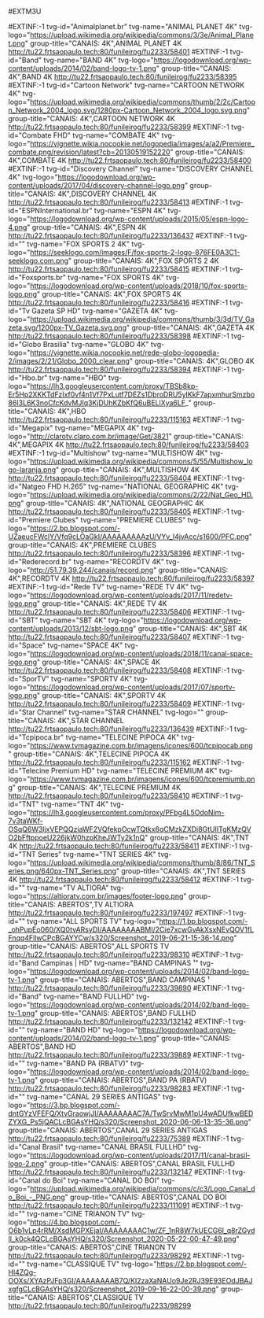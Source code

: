 #EXTM3U

#EXTINF:-1 tvg-id="Animalplanet.br" tvg-name="ANIMAL PLANET 4K" tvg-logo="https://upload.wikimedia.org/wikipedia/commons/3/3e/Animal_Planet.png" group-title="CANAIS: 4K",ANIMAL PLANET 4K
http://tu22.frtsaopaulo.tech:80/funileirog/fu2233/58401
#EXTINF:-1 tvg-id="Band" tvg-name="BAND 4K" tvg-logo="https://logodownload.org/wp-content/uploads/2014/02/band-logo-tv-1.png" group-title="CANAIS: 4K",BAND 4K
http://tu22.frtsaopaulo.tech:80/funileirog/fu2233/58395
#EXTINF:-1 tvg-id="Cartoon Network" tvg-name="CARTOON NETWORK 4K" tvg-logo="https://upload.wikimedia.org/wikipedia/commons/thumb/2/2c/Cartoon_Network_2004_logo.svg/1280px-Cartoon_Network_2004_logo.svg.png" group-title="CANAIS: 4K",CARTOON NETWORK 4K
http://tu22.frtsaopaulo.tech:80/funileirog/fu2233/58399
#EXTINF:-1 tvg-id="Combate FHD" tvg-name="COMBATE 4K" tvg-logo="https://vignette.wikia.nocookie.net/logopedia/images/a/a2/Premiere_combate.png/revision/latest?cb=20130519152220" group-title="CANAIS: 4K",COMBATE 4K
http://tu22.frtsaopaulo.tech:80/funileirog/fu2233/58400
#EXTINF:-1 tvg-id="Discovery Channel" tvg-name="DISCOVERY CHANNEL 4K" tvg-logo="https://logodownload.org/wp-content/uploads/2017/04/discovery-channel-logo.png" group-title="CANAIS: 4K",DISCOVERY CHANNEL 4K
http://tu22.frtsaopaulo.tech:80/funileirog/fu2233/58413
#EXTINF:-1 tvg-id="ESPNInternational.br" tvg-name="ESPN 4K" tvg-logo="https://logodownload.org/wp-content/uploads/2015/05/espn-logo-4.png" group-title="CANAIS: 4K",ESPN 4K
http://tu22.frtsaopaulo.tech:80/funileirog/fu2233/136437
#EXTINF:-1 tvg-id="" tvg-name="FOX SPORTS 2 4K" tvg-logo="https://seeklogo.com/images/F/fox-sports-2-logo-876FE0A3C1-seeklogo.com.png" group-title="CANAIS: 4K",FOX SPORTS 2 4K
http://tu22.frtsaopaulo.tech:80/funileirog/fu2233/58415
#EXTINF:-1 tvg-id="Foxsports.br" tvg-name="FOX SPORTS 4K" tvg-logo="https://logodownload.org/wp-content/uploads/2018/10/fox-sports-logo.png" group-title="CANAIS: 4K",FOX SPORTS 4K
http://tu22.frtsaopaulo.tech:80/funileirog/fu2233/58416
#EXTINF:-1 tvg-id="Tv Gazeta SP HD" tvg-name="GAZETA 4K" tvg-logo="https://upload.wikimedia.org/wikipedia/commons/thumb/3/3d/TV_Gazeta.svg/1200px-TV_Gazeta.svg.png" group-title="CANAIS: 4K",GAZETA 4K
http://tu22.frtsaopaulo.tech:80/funileirog/fu2233/58398
#EXTINF:-1 tvg-id="Globo Brasilia" tvg-name="GLOBO 4K" tvg-logo="https://vignette.wikia.nocookie.net/rede-globo-logopedia-2/images/2/21/Globo_2000_clear.png" group-title="CANAIS: 4K",GLOBO 4K
http://tu22.frtsaopaulo.tech:80/funileirog/fu2233/58394
#EXTINF:-1 tvg-id="Hbo.br" tvg-name="HBO" tvg-logo="https://lh3.googleusercontent.com/proxy/TBSb8kp-Er5Hp2XKKTdFzIxf0vf4n1Vf7PxLutf7DEZs1DbroDRU5yIKkF7apxmhurSmzbo86I3L6K3noCfcKdvMJIq3KjDUhKZbKfQ6uBELlXya6LF_" group-title="CANAIS: 4K",HBO
http://tu22.frtsaopaulo.tech:80/funileirog/fu2233/115163
#EXTINF:-1 tvg-id="Megapix" tvg-name="MEGAPIX 4K" tvg-logo="http://clarotv.claro.com.br/image/Get/3821" group-title="CANAIS: 4K",MEGAPIX 4K
http://tu22.frtsaopaulo.tech:80/funileirog/fu2233/58403
#EXTINF:-1 tvg-id="Multishow" tvg-name="MULTISHOW 4K" tvg-logo="https://upload.wikimedia.org/wikipedia/commons/5/55/Multishow_logo-laranja.png" group-title="CANAIS: 4K",MULTISHOW 4K
http://tu22.frtsaopaulo.tech:80/funileirog/fu2233/58404
#EXTINF:-1 tvg-id="Natgeo FHD H.265" tvg-name="NATIONAL GEOGRAPHIC 4K" tvg-logo="https://upload.wikimedia.org/wikipedia/commons/2/22/Nat_Geo_HD.png" group-title="CANAIS: 4K",NATIONAL GEOGRAPHIC 4K
http://tu22.frtsaopaulo.tech:80/funileirog/fu2233/58405
#EXTINF:-1 tvg-id="Premiere Clubes" tvg-name="PREMIERE CLUBES" tvg-logo="https://2.bp.blogspot.com/-UZaeucFWclY/Vfq9cLOaGkI/AAAAAAAAAzU/VYv_I4jvAcc/s1600/PFC.png" group-title="CANAIS: 4K",PREMIERE CLUBES
http://tu22.frtsaopaulo.tech:80/funileirog/fu2233/58396
#EXTINF:-1 tvg-id="Rederecord.br" tvg-name="RECORDTV 4K" tvg-logo="http://51.79.39.244/canais/record.png" group-title="CANAIS: 4K",RECORDTV 4K
http://tu22.frtsaopaulo.tech:80/funileirog/fu2233/58397
#EXTINF:-1 tvg-id="Rede TV" tvg-name="REDE TV 4K" tvg-logo="https://logodownload.org/wp-content/uploads/2017/11/redetv-logo.png" group-title="CANAIS: 4K",REDE TV 4K
http://tu22.frtsaopaulo.tech:80/funileirog/fu2233/58406
#EXTINF:-1 tvg-id="SBT" tvg-name="SBT 4K" tvg-logo="https://logodownload.org/wp-content/uploads/2013/12/sbt-logo.png" group-title="CANAIS: 4K",SBT 4K
http://tu22.frtsaopaulo.tech:80/funileirog/fu2233/58407
#EXTINF:-1 tvg-id="Space" tvg-name="SPACE 4K" tvg-logo="https://logodownload.org/wp-content/uploads/2018/11/canal-space-logo.png" group-title="CANAIS: 4K",SPACE 4K
http://tu22.frtsaopaulo.tech:80/funileirog/fu2233/58408
#EXTINF:-1 tvg-id="SporTV" tvg-name="SPORTV 4K" tvg-logo="https://logodownload.org/wp-content/uploads/2017/07/sportv-logo.png" group-title="CANAIS: 4K",SPORTV 4K
http://tu22.frtsaopaulo.tech:80/funileirog/fu2233/58409
#EXTINF:-1 tvg-id="Star Channel" tvg-name="STAR CHANNEL" tvg-logo="" group-title="CANAIS: 4K",STAR CHANNEL
http://tu22.frtsaopaulo.tech:80/funileirog/fu2233/136439
#EXTINF:-1 tvg-id="Tcpipoca.br" tvg-name="TELECINE PIPOCA 4K" tvg-logo="https://www.tvmagazine.com.br/imagens/icones/600/tcpipocab.png" group-title="CANAIS: 4K",TELECINE PIPOCA 4K
http://tu22.frtsaopaulo.tech:80/funileirog/fu2233/115162
#EXTINF:-1 tvg-id="Telecine Premium HD" tvg-name="TELECINE PREMIUM 4K" tvg-logo="https://www.tvmagazine.com.br/imagens/icones/600/tcpremiumb.png" group-title="CANAIS: 4K",TELECINE PREMIUM 4K
http://tu22.frtsaopaulo.tech:80/funileirog/fu2233/58410
#EXTINF:-1 tvg-id="TNT" tvg-name="TNT 4K" tvg-logo="https://lh3.googleusercontent.com/proxy/PFbg4L5OdoNim-7v3taWKf-OSqQ6W3ljxVEPQQziaWF2VQfekpOcwTQtkx6qCMzkZXDj8GtUIITgKMzQVO2bFftppoeU226jkW0hzpKheJWTy2k1nQ" group-title="CANAIS: 4K",TNT 4K
http://tu22.frtsaopaulo.tech:80/funileirog/fu2233/58411
#EXTINF:-1 tvg-id="TNT Series" tvg-name="TNT SERIES 4K" tvg-logo="https://upload.wikimedia.org/wikipedia/commons/thumb/8/86/TNT_Series.png/640px-TNT_Series.png" group-title="CANAIS: 4K",TNT SERIES 4K
http://tu22.frtsaopaulo.tech:80/funileirog/fu2233/58412
#EXTINF:-1 tvg-id="" tvg-name="TV ALTIORA" tvg-logo="https://altioratv.com.br/images/footer-logo.png" group-title="CANAIS: ABERTOS",TV ALTIORA
http://tu22.frtsaopaulo.tech:80/funileirog/fu2233/197497
#EXTINF:-1 tvg-id="" tvg-name="ALL SPORTS TV" tvg-logo="https://1.bp.blogspot.com/-_ohPupEo060/XQ0tvARsyDI/AAAAAAAABMI/2Cie7xcwGvAkXsxNEvQOV1fLFnqq4FllwCPcBGAYYCw/s320/Screenshot_2019-06-21-15-36-14.png" group-title="CANAIS: ABERTOS",ALL SPORTS TV
http://tu22.frtsaopaulo.tech:80/funileirog/fu2233/98310
#EXTINF:-1 tvg-id="Band Campinas | HD" tvg-name="BAND CAMPINAS ¹" tvg-logo="https://logodownload.org/wp-content/uploads/2014/02/band-logo-tv-1.png" group-title="CANAIS: ABERTOS",BAND CAMPINAS ¹
http://tu22.frtsaopaulo.tech:80/funileirog/fu2233/39890
#EXTINF:-1 tvg-id="Band" tvg-name="BAND FULLHD" tvg-logo="https://logodownload.org/wp-content/uploads/2014/02/band-logo-tv-1.png" group-title="CANAIS: ABERTOS",BAND FULLHD
http://tu22.frtsaopaulo.tech:80/funileirog/fu2233/132142
#EXTINF:-1 tvg-id="" tvg-name="BAND HD" tvg-logo="https://logodownload.org/wp-content/uploads/2014/02/band-logo-tv-1.png" group-title="CANAIS: ABERTOS",BAND HD
http://tu22.frtsaopaulo.tech:80/funileirog/fu2233/39889
#EXTINF:-1 tvg-id="" tvg-name="BAND PA (RBATV)" tvg-logo="https://logodownload.org/wp-content/uploads/2014/02/band-logo-tv-1.png" group-title="CANAIS: ABERTOS",BAND PA (RBATV)
http://tu22.frtsaopaulo.tech:80/funileirog/fu2233/98283
#EXTINF:-1 tvg-id="" tvg-name="CANAL 29 SERIES ANTIGAS" tvg-logo="https://3.bp.blogspot.com/-dntGYzVFEFQ/XtvGraowjJI/AAAAAAAAC7A/TwSrvMwM1pU4wADUfkwBEDZYXG_Ps5jQACLcBGAsYHQ/s320/Screenshot_2020-06-06-13-35-36.png" group-title="CANAIS: ABERTOS",CANAL 29 SERIES ANTIGAS
http://tu22.frtsaopaulo.tech:80/funileirog/fu2233/75389
#EXTINF:-1 tvg-id="Canal Brasil" tvg-name="CANAL BRASIL FULLHD" tvg-logo="https://logodownload.org/wp-content/uploads/2017/11/canal-brasil-logo-2.png" group-title="CANAIS: ABERTOS",CANAL BRASIL FULLHD
http://tu22.frtsaopaulo.tech:80/funileirog/fu2233/132147
#EXTINF:-1 tvg-id="Canal do Boi" tvg-name="CANAL DO BOI" tvg-logo="https://upload.wikimedia.org/wikipedia/commons/c/c3/Logo_Canal_do_Boi_-_PNG.png" group-title="CANAIS: ABERTOS",CANAL DO BOI
http://tu22.frtsaopaulo.tech:80/funileirog/fu2233/111091
#EXTINF:-1 tvg-id="" tvg-name="CINE TRIANON TV" tvg-logo="https://4.bp.blogspot.com/-O6b1vLp4rRM/XsdMGPXEjaI/AAAAAAAAC1w/ZF_1nR8W7kUECG6l_q8rZGydIl_k0ck4QCLcBGAsYHQ/s320/Screenshot_2020-05-22-00-47-49.png" group-title="CANAIS: ABERTOS",CINE TRIANON TV
http://tu22.frtsaopaulo.tech:80/funileirog/fu2233/98292
#EXTINF:-1 tvg-id="" tvg-name="CLASSIQUE TV" tvg-logo="https://2.bp.blogspot.com/-Hl4ZQg-OOXs/XYAzPJFp3GI/AAAAAAAAB7Q/KI2zaXaNAUo9Je2RJ39E93EOdJBAJxgfgCLcBGAsYHQ/s320/Screenshot_2019-09-16-22-00-39.png" group-title="CANAIS: ABERTOS",CLASSIQUE TV
http://tu22.frtsaopaulo.tech:80/funileirog/fu2233/98299
